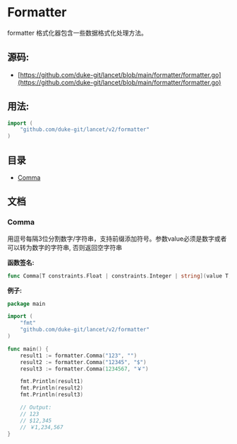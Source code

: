 # Formatter

formatter 格式化器包含一些数据格式化处理方法。

<div STYLE="page-break-after: always;"></div>

## 源码:

-   [https://github.com/duke-git/lancet/blob/main/formatter/formatter.go](https://github.com/duke-git/lancet/blob/main/formatter/formatter.go)

<div STYLE="page-break-after: always;"></div>

## 用法:

```go
import (
    "github.com/duke-git/lancet/v2/formatter"
)
```

<div STYLE="page-break-after: always;"></div>

## 目录

-   [Comma](#Comma)

<div STYLE="page-break-after: always;"></div>

## 文档

### <span id="Comma">Comma</span>

<p>用逗号每隔3位分割数字/字符串，支持前缀添加符号。参数value必须是数字或者可以转为数字的字符串, 否则返回空字符串</p>

<b>函数签名:</b>

```go
func Comma[T constraints.Float | constraints.Integer | string](value T, symbol string) string
```

<b>例子:</b>

```go
package main

import (
    "fmt"
    "github.com/duke-git/lancet/v2/formatter"
)

func main() {
    result1 := formatter.Comma("123", "")
    result2 := formatter.Comma("12345", "$")
    result3 := formatter.Comma(1234567, "￥")

    fmt.Println(result1)
    fmt.Println(result2)
    fmt.Println(result3)

    // Output:
    // 123
    // $12,345
    // ￥1,234,567
}
```
